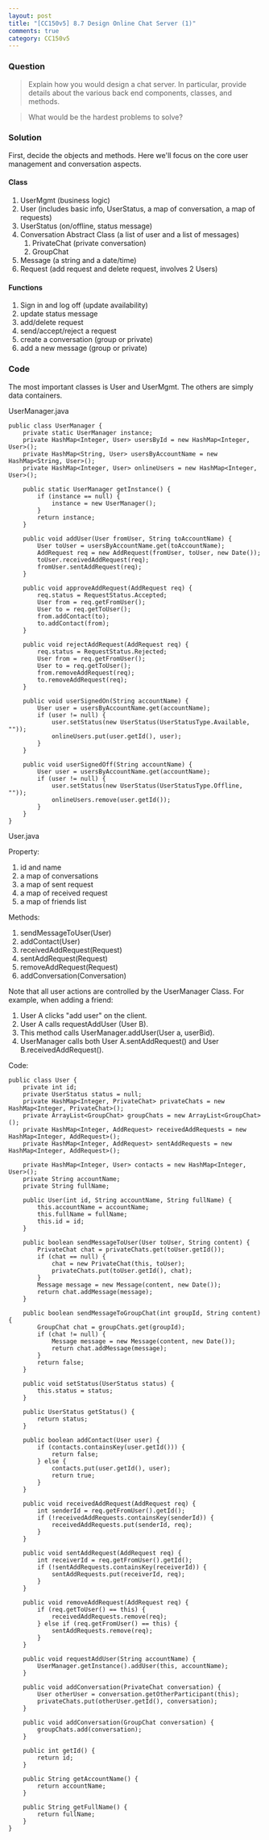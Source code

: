 ```yaml
---
layout: post
title: "[CC150v5] 8.7 Design Online Chat Server (1)"
comments: true
category: CC150v5
---
```


### Question

> Explain how you would design a chat server. In particular, provide details about the various back end components, classes, and methods.

> What would be the hardest problems to solve?

### Solution

First, decide the objects and methods. Here we'll focus on the core user management and conversation aspects.

#### Class

1. UserMgmt (business logic)
1. User (includes basic info, UserStatus, a map of conversation, a map of requests)
1. UserStatus (on/offline, status message)
1. Conversation Abstract Class (a list of user and a list of messages)
   1. PrivateChat (private conversation)
   1. GroupChat
1. Message (a string and a date/time)
1. Request (add request and delete request, involves 2 Users)

#### Functions

1. Sign in and log off (update availability)
1. update status message
1. add/delete request
1. send/accept/reject a request
1. create a conversation (group or private)
1. add a new message (group or private)

### Code

The most important classes is User and UserMgmt. The others are simply data containers.

UserManager.java

    public class UserManager {
    	private static UserManager instance;
    	private HashMap<Integer, User> usersById = new HashMap<Integer, User>();
    	private HashMap<String, User> usersByAccountName = new HashMap<String, User>();
    	private HashMap<Integer, User> onlineUsers = new HashMap<Integer, User>();

    	public static UserManager getInstance() {
    		if (instance == null) {
    			instance = new UserManager();
    		}
    		return instance;
    	}

    	public void addUser(User fromUser, String toAccountName) {
    		User toUser = usersByAccountName.get(toAccountName);
    		AddRequest req = new AddRequest(fromUser, toUser, new Date());
    		toUser.receivedAddRequest(req);
    		fromUser.sentAddRequest(req);
    	}

    	public void approveAddRequest(AddRequest req) {
    		req.status = RequestStatus.Accepted;
    		User from = req.getFromUser();
    		User to = req.getToUser();
    		from.addContact(to);
    		to.addContact(from);
    	}

    	public void rejectAddRequest(AddRequest req) {
    		req.status = RequestStatus.Rejected;
    		User from = req.getFromUser();
    		User to = req.getToUser();
    		from.removeAddRequest(req);
    		to.removeAddRequest(req);
    	}

    	public void userSignedOn(String accountName) {
    		User user = usersByAccountName.get(accountName);
    		if (user != null) {
    			user.setStatus(new UserStatus(UserStatusType.Available, ""));
    			onlineUsers.put(user.getId(), user);
    		}
    	}

    	public void userSignedOff(String accountName) {
    		User user = usersByAccountName.get(accountName);
    		if (user != null) {
    			user.setStatus(new UserStatus(UserStatusType.Offline, ""));
    			onlineUsers.remove(user.getId());
    		}
    	}
    }

User.java

Property:

1. id and name
1. a map of conversations
1. a map of sent request
1. a map of received request
1. a map of friends list

Methods:

1. sendMessageToUser(User)
1. addContact(User)
1. receivedAddRequest(Request)
1. sentAddRequest(Request)
1. removeAddRequest(Request)
1. addConversation(Conversation)

Note that all user actions are controlled by the UserManager Class. For example, when adding a friend:

1. User A clicks "add user" on the client.
2. User A calls requestAddUser (User B).
3. This method calls UserManager.addUser(User a, userBid).
4. UserManager calls both User A.sentAddRequest() and User B.receivedAddRequest().

Code:

    public class User {
    	private int id;
    	private UserStatus status = null;
    	private HashMap<Integer, PrivateChat> privateChats = new HashMap<Integer, PrivateChat>();
    	private ArrayList<GroupChat> groupChats = new ArrayList<GroupChat>();
    	private HashMap<Integer, AddRequest> receivedAddRequests = new HashMap<Integer, AddRequest>();
    	private HashMap<Integer, AddRequest> sentAddRequests = new HashMap<Integer, AddRequest>();

    	private HashMap<Integer, User> contacts = new HashMap<Integer, User>();
    	private String accountName;
    	private String fullName;

    	public User(int id, String accountName, String fullName) {
    		this.accountName = accountName;
    		this.fullName = fullName;
    		this.id = id;
    	}

    	public boolean sendMessageToUser(User toUser, String content) {
    		PrivateChat chat = privateChats.get(toUser.getId());
    		if (chat == null) {
    			chat = new PrivateChat(this, toUser);
    			privateChats.put(toUser.getId(), chat);
    		}
    		Message message = new Message(content, new Date());
    		return chat.addMessage(message);
    	}

    	public boolean sendMessageToGroupChat(int groupId, String content) {
    		GroupChat chat = groupChats.get(groupId);
    		if (chat != null) {
    			Message message = new Message(content, new Date());
    			return chat.addMessage(message);
    		}
    		return false;
    	}

    	public void setStatus(UserStatus status) {
    		this.status = status;
    	}

    	public UserStatus getStatus() {
    		return status;
    	}

    	public boolean addContact(User user) {
    		if (contacts.containsKey(user.getId())) {
    			return false;
    		} else {
    			contacts.put(user.getId(), user);
    			return true;
    		}
    	}

    	public void receivedAddRequest(AddRequest req) {
    		int senderId = req.getFromUser().getId();
    		if (!receivedAddRequests.containsKey(senderId)) {
    			receivedAddRequests.put(senderId, req);
    		}
    	}

    	public void sentAddRequest(AddRequest req) {
    		int receiverId = req.getFromUser().getId();
    		if (!sentAddRequests.containsKey(receiverId)) {
    			sentAddRequests.put(receiverId, req);
    		}
    	}

    	public void removeAddRequest(AddRequest req) {
    		if (req.getToUser() == this) {
    			receivedAddRequests.remove(req);
    		} else if (req.getFromUser() == this) {
    			sentAddRequests.remove(req);
    		}
    	}

    	public void requestAddUser(String accountName) {
    		UserManager.getInstance().addUser(this, accountName);
    	}

    	public void addConversation(PrivateChat conversation) {
    		User otherUser = conversation.getOtherParticipant(this);
    		privateChats.put(otherUser.getId(), conversation);
    	}

    	public void addConversation(GroupChat conversation) {
    		groupChats.add(conversation);
    	}

    	public int getId() {
    		return id;
    	}

    	public String getAccountName() {
    		return accountName;
    	}

    	public String getFullName() {
    		return fullName;
    	}
    }

